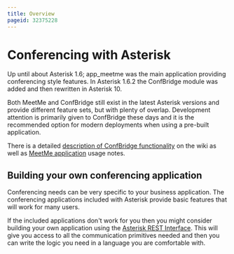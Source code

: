 ```yaml
---
title: Overview
pageid: 32375228
---
```


Conferencing with Asterisk
==========================

Up until about Asterisk 1.6; app_meetme was the main application providing conferencing style features. In Asterisk 1.6.2 the ConfBridge module was added and then rewritten in Asterisk 10.

Both MeetMe and ConfBridge still exist in the latest Asterisk versions and provide different feature sets, but with plenty of overlap. Development attention is primarily given to ConfBridge these days and it is the recommended option for modern deployments when using a pre-built application.

There is a detailed [description of ConfBridge functionality](/ConfBridge) on the wiki as well as [MeetMe application](/latest_api/Dialplan_Applications/MeetMe) usage notes.

Building your own conferencing application
------------------------------------------

Conferencing needs can be very specific to your business application. The conferencing applications included with Asterisk provide basic features that will work for many users.

If the included applications don't work for you then you might consider building your own application using the [Asterisk REST Interface](/Configuration/Interfaces/Asterisk-REST-Interface-ARI/Getting-Started-with-ARI). This will give you access to all the communication primitives needed and then you can write the logic you need in a language you are comfortable with.

